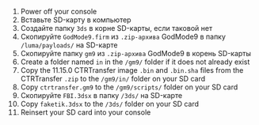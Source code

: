 1. Power off your console
2. Вставьте SD-карту в компьютер
3. Создайте папку `3ds` в корне SD-карты, если таковой нет
4. Скопируйте `GodMode9.firm` из `.zip-архива` GodMode9 в папку `/luma/payloads/` на SD-карте
5. Скопируйте папку `gm9` из `.zip-архива` GodMode9 в корень SD-карты
6. Create a folder named `in` in the `/gm9/` folder if it does not already exist
7. Copy the 11.15.0 CTRTransfer image `.bin` and `.bin.sha` files from the CTRTransfer `.zip` to the `/gm9/in/` folder on your SD card
8. Copy `ctrtransfer.gm9` to the `/gm9/scripts/` folder on your SD card
9. Скопируйте `FBI.3dsx` в папку `/3ds/` на SD-карте
10. Copy `faketik.3dsx` to the `/3ds/` folder on your SD card
11. Reinsert your SD card into your console
